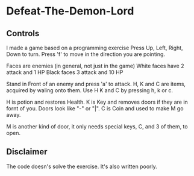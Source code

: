 # Defeat-The-Demon-Lord
## Controls 
I made a game based on a programming exercise
Press Up, Left, Right, Down to turn.
Press 'f' to move in the direction you are pointing.

Faces are enemies (in general, not just in the game)
White faces have 2 attack and 1 HP
Black faces 3 attack and 10 HP

Stand in Front of an enemy and press 'a' to attack.
H, K and C are items, acquired by waling onto them.
Use H K and C by pressing h, k  or c.

H is potion and restores Health.
K is Key and removes doors if they are in fornt of you. Doors look like "-" or "|".
C is Coin and used to make M go away.

M is another kind of door, it only needs special keys, C, and 3 of them, to open.

## Disclaimer
The code doesn's solve the exercise. It's also written poorly.
